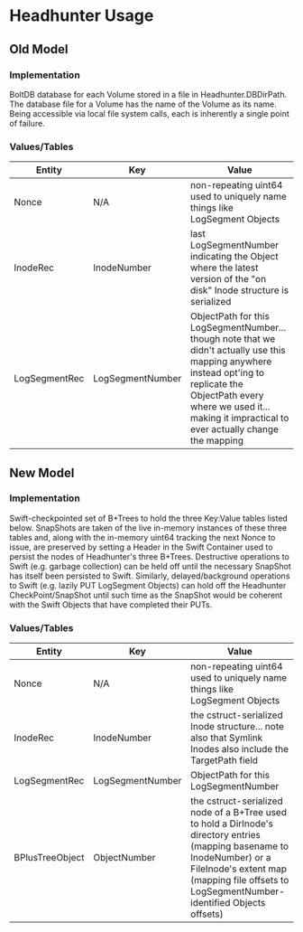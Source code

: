 # Headhunter Usage

## Old Model

### Implementation

BoltDB database for each Volume stored in a file in Headhunter.DBDirPath.
The database file for a Volume has the name of the Volume as its name.
Being accessible via local file system calls, each is inherently a single point of failure.

### Values/Tables

| Entity | Key | Value |
| ------ | --- | ----- |
| Nonce  | N/A | non-repeating uint64 used to uniquely name things like LogSegment Objects |
| InodeRec | InodeNumber | last LogSegmentNumber indicating the Object where the latest version of the "on disk" Inode structure is serialized |
| LogSegmentRec | LogSegmentNumber | ObjectPath for this LogSegmentNumber... though note that we didn't actually use this mapping anywhere instead opt'ing to replicate the ObjectPath every where we used it... making it impractical to ever actually change the mapping |

## New Model

### Implementation

Swift-checkpointed set of B+Trees to hold the three Key:Value tables listed below.
SnapShots are taken of the live in-memory instances of these three tables and, along with the in-memory uint64 tracking the next Nonce to issue, are preserved by setting a Header in the Swift Container used to persist the nodes of Headhunter's three B+Trees.
Destructive operations to Swift (e.g. garbage collection) can be held off until the necessary SnapShot has itself been persisted to Swift.
Similarly, delayed/background operations to Swift (e.g. lazily PUT LogSegment Objects) can hold off the Headhunter CheckPoint/SnapShot until such time as the SnapShot would be coherent with the Swift Objects that have completed their PUTs.

### Values/Tables

| Entity | Key | Value |
| ------ | --- | ----- |
| Nonce  | N/A | non-repeating uint64 used to uniquely name things like LogSegment Objects |
| InodeRec | InodeNumber | the cstruct-serialized Inode structure... note also that Symlink Inodes also include the TargetPath field |
| LogSegmentRec | LogSegmentNumber | ObjectPath for this LogSegmentNumber |
| BPlusTreeObject | ObjectNumber | the cstruct-serialized node of a B+Tree used to hold a DirInode's directory entries (mapping basename to InodeNumber) or a FileInode's extent map (mapping file offsets to LogSegmentNumber-identified Objects offsets) |
